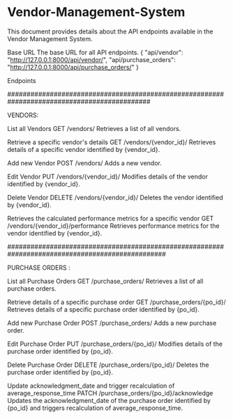 # Vendor-Management-System
  This document provides details about the API endpoints available in the Vendor Management System.

Base URL
The base URL for all API endpoints.
{
    "api/vendor": "http://127.0.0.1:8000/api/vendor/",
    "api/purchase_orders": "http://127.0.0.1:8000/api/purchase_orders/"
}

Endpoints

#############################################################################################

VENDORS:

List all Vendors
  GET /vendors/
  Retrieves a list of all vendors.
  
Retrieve a specific vendor's details
  GET /vendors/{vendor_id}/
  Retrieves details of a specific vendor identified by {vendor_id}.
  
Add new Vendor
  POST /vendors/
  Adds a new vendor.
  
Edit Vendor
  PUT /vendors/{vendor_id}/
  Modifies details of the vendor identified by {vendor_id}.
  
Delete Vendor
  DELETE /vendors/{vendor_id}/
  Deletes the vendor identified by {vendor_id}.
  
Retrieves the calculated performance metrics for a specific vendor
  GET /vendors/{vendor_id}/performance
  Retrieves performance metrics for the vendor identified by {vendor_id}.

#################################################################################################

PURCHASE ORDERS : 

List all Purchase Orders
  GET /purchase_orders/
  Retrieves a list of all purchase orders.
  
Retrieve details of a specific purchase order
  GET /purchase_orders/{po_id}/
  Retrieves details of a specific purchase order identified by {po_id}.
  
Add new Purchase Order
  POST /purchase_orders/
  Adds a new purchase order.
  
Edit Purchase Order
  PUT /purchase_orders/{po_id}/
  Modifies details of the purchase order identified by {po_id}.
  
Delete Purchase Order
  DELETE /purchase_orders/{po_id}/
  Deletes the purchase order identified by {po_id}.
  
Update acknowledgment_date and trigger recalculation of average_response_time
  PATCH /purchase_orders/{po_id}/acknowledge
  Updates the acknowledgment_date of the purchase order identified by {po_id} and triggers recalculation of average_response_time.





  

